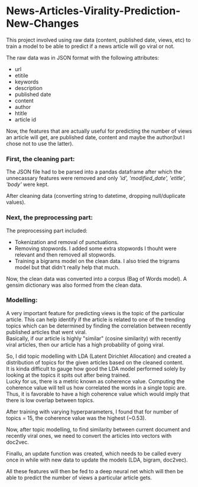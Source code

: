 # News-Articles-Virality-Prediction-New-Changes

This project involved using raw data (content, published date, views, etc) to train a model to be able to predict if a news article will go viral or not. 

The raw data was in JSON format with the following attributes:
 * url
 * etitile
 * keywords
 * description
 * published date
 * content
 * author
 * htitle
 * article id
 
Now, the features that are actually useful for predicting the number of views an article will get, are published date, content and maybe the author(but I chose not to use the latter).

### First, the cleaning part:
The JSON file had to be parsed into a pandas dataframe after which the unnecassary features were removed and only _'id', 'modified_date', 'etitle', 'body'_ were kept.

After cleaning data (converting string to datetime, dropping null/duplicate values).

### Next, the preprocessing part:
The preprocessing part included:
 * Tokenization and removal of punctuations.
 * Removing stopwords. I added some extra stopwords I thouht were relevant and then removed all stopwords.
 * Training a bigrams model on the clean data. I also tried the trigrams model but that didn't really help that much.

Now, the clean data was converted into a corpus (Bag of Words model). A gensim dictionary was also formed from the clean data.

### Modelling:
A very important feature for predicting views is the topic of the particular article. This can help identify if the article is related to one of the trending topics which can be determined by finding the correlation between recently published articles that went viral.  
Basically, if our article is highly "similar" (cosine similarity) with recently viral articles, then our article has a high probability of going viral.  

So, I did topic modelling with LDA (Latent Dirichlet Allocation) and created a distribution of topics for the given articles based on the cleaned content.  
It is kinda difficult to gauge how good the LDA model performed solely by looking at the topics it spits out after being trained.  
Lucky for us, there is a metric known as coherence value. Computing the coherence value will tell us how correlated the words in a single topic are. Thus, it is favorable to have a high coherence value which would imply that there is low overlap between topics.

After training with varying hyperparameters, I found that for number of topics = 15, the coherence value was the highest (~0.53).

Now, after topic modelling, to find similarity between current document and recently viral ones, we need to convert the articles into vectors with doc2vec.

Finallu, an update function was created, which needs to be called every once in while with new data to update the models (LDA, bigram, doc2vec). 

All these features will then be fed to a deep neural net which will then be able to predict the number of views a particular article gets.
